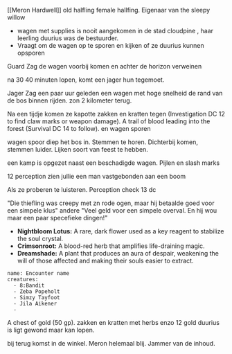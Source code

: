 [[Meron Hardwell]] old halfling female hallfing. Eigenaar van the sleepy willow
 - wagen met supplies is nooit aangekomen in de stad cloudpine , haar leerling duurius was de bestuurder.
 - Vraagt om de wagen op te sporen en kijken of ze duurius kunnen opsporen

Guard
Zag de wagen voorbij komen en achter de horizon verweinen

na 30 40 minuten lopen, komt een jager hun tegemoet.

Jager
Zag een paar uur geleden een wagen met hoge snelheid de rand van de bos binnen rijden. zon 2 kilometer terug.

Na een tijdje komen ze kapotte zakken en kratten tegen
(Investigation DC 12 to find claw marks or weapon damage).
A trail of blood leading into the forest (Survival DC 14 to follow). en wagen sporen

wagen spoor diep het bos in. Stemmen te horen. Dichterbij komen, stemmen luider. Lijken soort van feest te hebben.

een kamp is opgezet naast een beschadigde wagen. Pijlen en slash marks

12 perception zien jullie een man vastgebonden aan een boom

Als ze proberen te luisteren. Perception check 13 dc

"Die thiefling was creepy met zn rode ogen, maar hij betaalde goed voor een simpele klus" andere "Veel geld voor een simpele overval. En hij wou maar een paar specefieke dingen!"

- **Nightbloom Lotus:** A rare, dark flower used as a key reagent to stabilize the soul crystal.
- **Crimsonroot:** A blood-red herb that amplifies life-draining magic.
- **Dreamshade:** A plant that produces an aura of despair, weakening the will of those affected and making their souls easier to extract.

```encounter
name: Encounter name
creatures:
  - 8:Bandit
  - Zeba Popeholt
  - Simzy Tayfoot
  - Jila Aikener
  - 
```


A chest of gold (50 gp).
zakken en kratten met herbs enzo 12 gold 
duurius is ligt gewond maar kan lopen.

bij terug komst in de winkel. Meron helemaal blij. Jammer van de inhoud.

